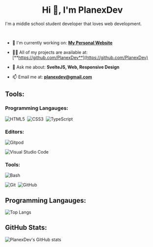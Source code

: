 <h1 align="center">Hi 👋, I'm PlanexDev</h1>
I'm a middle school student developer that loves web development.

&nbsp;

- 🔭 I'm currently working on: [**My Personal Website**](https://github.com/PlanexDev/planexdev.github.io)

- 👨‍💻 All of my projects are available at: [**https://github.com/PlanexDev**](https://github.com/PlanexDev)

- 💬 Ask me about: **SvelteJS, Web, Responsive Design**

- 📫 Email me at: **planexdev@gmail.com**

## Tools:
### Programming Langauges:
![HTML5](https://img.shields.io/badge/html5-%23E34F26.svg?style=for-the-badge&logo=html5&logoColor=white)&nbsp;
![CSS3](https://img.shields.io/badge/css3-%231572B6.svg?style=for-the-badge&logo=css3&logoColor=white)&nbsp;
![TypeScript](https://img.shields.io/badge/typescript-%23007ACC.svg?style=for-the-badge&logo=typescript&logoColor=white)

### Editors:
![Gitpod](https://img.shields.io/badge/gitpod-f06611.svg?style=for-the-badge&logo=gitpod&logoColor=white)

![Visual Studio Code](https://img.shields.io/badge/Visual%20Studio%20Code-0078d7.svg?style=for-the-badge&logo=visual-studio-code&logoColor=white)

### Tools:
![Bash](https://img.shields.io/badge/Bash-%23121011.svg?style=for-the-badge&logo=gnu-bash&logoColor=white)

![Git](https://img.shields.io/badge/git-%23F05033.svg?style=for-the-badge&logo=git&logoColor=white)&nbsp;
![GitHub](https://img.shields.io/badge/github-%23121011.svg?style=for-the-badge&logo=github&logoColor=white)

## Programming Langauges:
![Top Langs](https://github-readme-stats.vercel.app/api/top-langs/?username=PlanexDev&langs_count=5)

## GitHub Stats:
![PlanexDev's GitHub stats](https://github-readme-stats.vercel.app/api?username=PlanexDev&show_icons=true&theme=radical)
